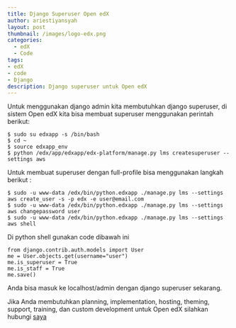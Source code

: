 ```yaml
---
title: Django Superuser Open edX
author: ariestiyansyah
layout: post
thumbnail: /images/logo-edx.png
categories:
  - edX
  - Code
tags:
- edX
- code
- Django
description: Django superuser untuk Open edX
---
```

Untuk menggunakan django admin kita membutuhkan django superuser, di sistem Open edX kita bisa membuat superuser menggunakan perintah berikut:

    $ sudo su edxapp -s /bin/bash
    $ cd ~
    $ source edxapp_env
    $ python /edx/app/edxapp/edx-platform/manage.py lms createsuperuser --settings aws

Untuk membuat superuser dengan full-profile bisa menggunakan langkah berikut :

    $ sudo -u www-data /edx/bin/python.edxapp ./manage.py lms --settings aws create_user -s -p edx -e user@email.com
    $ sudo -u www-data /edx/bin/python.edxapp ./manage.py lms --settings aws changepassword user
    $ sudo -u www-data /edx/bin/python.edxapp ./manage.py lms --settings aws shell

Di python shell gunakan code dibawah ini

    from django.contrib.auth.models import User
    me = User.objects.get(username="user")
    me.is_superuser = True
    me.is_staff = True
    me.save()

Anda bisa masuk ke localhost/admin dengan django superuser sekarang.

Jika Anda membutuhkan planning, implementation, hosting, theming, support, training, dan custom development untuk Open edX silahkan hubungi [saya](http://oonlab.com/contact)
